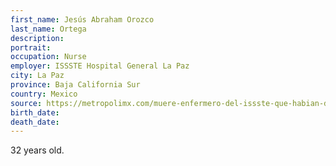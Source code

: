 ```yaml
---
first_name: Jesús Abraham Orozco
last_name: Ortega
description: 
portrait: 
occupation: Nurse
employer: ISSSTE Hospital General La Paz
city: La Paz
province: Baja California Sur
country: Mexico
source: https://metropolimx.com/muere-enfermero-del-issste-que-habian-dado-de-alta-por-covid-19-en-bcs/
birth_date: 
death_date: 
---
```


32 years old.